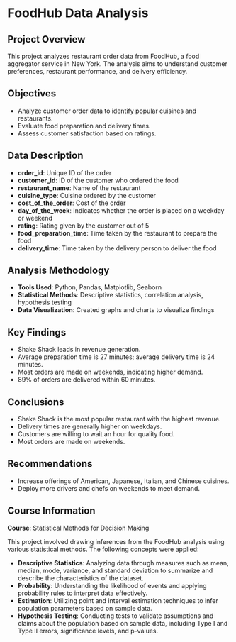 # FoodHub Data Analysis



## Project Overview
This project analyzes restaurant order data from FoodHub, a food aggregator service in New York. The analysis aims to understand customer preferences, restaurant performance, and delivery efficiency.

## Objectives
- Analyze customer order data to identify popular cuisines and restaurants.
- Evaluate food preparation and delivery times.
- Assess customer satisfaction based on ratings.

## Data Description
- **order_id**: Unique ID of the order
- **customer_id**: ID of the customer who ordered the food
- **restaurant_name**: Name of the restaurant
- **cuisine_type**: Cuisine ordered by the customer
- **cost_of_the_order**: Cost of the order
- **day_of_the_week**: Indicates whether the order is placed on a weekday or weekend
- **rating**: Rating given by the customer out of 5
- **food_preparation_time**: Time taken by the restaurant to prepare the food
- **delivery_time**: Time taken by the delivery person to deliver the food

## Analysis Methodology
- **Tools Used**: Python, Pandas, Matplotlib, Seaborn
- **Statistical Methods**: Descriptive statistics, correlation analysis, hypothesis testing
- **Data Visualization**: Created graphs and charts to visualize findings

## Key Findings
- Shake Shack leads in revenue generation.
- Average preparation time is 27 minutes; average delivery time is 24 minutes.
- Most orders are made on weekends, indicating higher demand.
- 89% of orders are delivered within 60 minutes.

## Conclusions
- Shake Shack is the most popular restaurant with the highest revenue.
- Delivery times are generally higher on weekdays.
- Customers are willing to wait an hour for quality food.
- Most orders are made on weekends.

## Recommendations
- Increase offerings of American, Japanese, Italian, and Chinese cuisines.
- Deploy more drivers and chefs on weekends to meet demand.

## Course Information
**Course**: Statistical Methods for Decision Making

This project involved drawing inferences from the FoodHub analysis using various statistical methods. The following concepts were applied:

- **Descriptive Statistics**: Analyzing data through measures such as mean, median, mode, variance, and standard deviation to summarize and describe the characteristics of the dataset.
- **Probability**: Understanding the likelihood of events and applying probability rules to interpret data effectively.
- **Estimation**: Utilizing point and interval estimation techniques to infer population parameters based on sample data.
- **Hypothesis Testing**: Conducting tests to validate assumptions and claims about the population based on sample data, including Type I and Type II errors, significance levels, and p-values.



